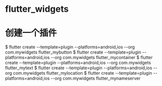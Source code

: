 # flutter_widgets

# 创建一个插件
$ flutter create --template=plugin --platforms=android,ios --org com.mywidgets flutter_mybutton
$ flutter create --template=plugin --platforms=android,ios --org com.mywidgets flutter_mycontainer
$ flutter create --template=plugin --platforms=android,ios --org com.mywidgets flutter_mytext
$ flutter create --template=plugin --platforms=android,ios --org com.mywidgets flutter_mylocation
$ flutter create --template=plugin --platforms=android,ios --org com.mywidgets flutter_mynameserver
